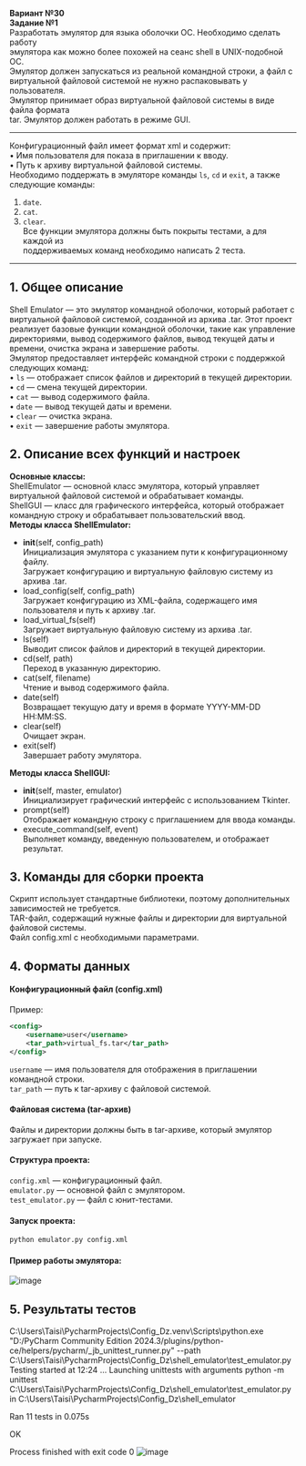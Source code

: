 **Вариант №30**<br/>
**Задание №1**<br/>
Разработать эмулятор для языка оболочки ОС. Необходимо сделать работу<br/>
эмулятора как можно более похожей на сеанс shell в UNIX-подобной ОС.<br/>
Эмулятор должен запускаться из реальной командной строки, а файл с<br/>
виртуальной файловой системой не нужно распаковывать у пользователя.<br/>
Эмулятор принимает образ виртуальной файловой системы в виде файла формата<br/>
tar. Эмулятор должен работать в режиме GUI.<br/>
***
Конфигурационный файл имеет формат xml и содержит:<br/>
• Имя пользователя для показа в приглашении к вводу.<br/>
• Путь к архиву виртуальной файловой системы.<br/>
Необходимо поддержать в эмуляторе команды `ls`, `cd` и `exit`, а также следующие команды:<br/>
1. `date`.<br/>
2. `cat`.<br/>
3. `clear`.<br/>
Все функции эмулятора должны быть покрыты тестами, а для каждой из<br/>
поддерживаемых команд необходимо написать 2 теста.<br/>
***
## 1. Общее описание<br/>
Shell Emulator — это эмулятор командной оболочки, который работает с виртуальной файловой системой, созданной из архива .tar. Этот проект реализует базовые функции командной оболочки, такие как
управление директориями, вывод содержимого файлов, вывод текущей даты и времени, очистка экрана и завершение работы.<br/>
Эмулятор предоставляет интерфейс командной строки с поддержкой следующих команд:<br/>
• `ls` — отображает список файлов и директорий в текущей директории.<br/>
• `cd` — смена текущей директории.<br/>
• `cat` — вывод содержимого файла.<br/>
• `date` — вывод текущей даты и времени.<br/>
• `clear` — очистка экрана.<br/>
• `exit` — завершение работы эмулятора.<br/>
## 2. Описание всех функций и настроек<br/>
**Основные классы:**<br/>
ShellEmulator — основной класс эмулятора, который управляет виртуальной файловой системой и обрабатывает команды.<br/>
ShellGUI — класс для графического интерфейса, который отображает командную строку и обрабатывает пользовательский ввод.<br/>
**Методы класса ShellEmulator:**<br/>
* __init__(self, config_path)<br/>
Инициализация эмулятора с указанием пути к конфигурационному файлу.<br/>
Загружает конфигурацию и виртуальную файловую систему из архива .tar.<br/>
* load_config(self, config_path)<br/>
Загружает конфигурацию из XML-файла, содержащего имя пользователя и путь к архиву .tar.<br/>
* load_virtual_fs(self)<br/>
Загружает виртуальную файловую систему из архива .tar.<br/>
* ls(self)<br/>
Выводит список файлов и директорий в текущей директории.<br/>
* cd(self, path)<br/>
Переход в указанную директорию.<br/>
* cat(self, filename)<br/>
Чтение и вывод содержимого файла.<br/>
* date(self)<br/>
Возвращает текущую дату и время в формате YYYY-MM-DD HH:MM:SS.<br/>
* clear(self)<br/>
Очищает экран.<br/>
* exit(self)<br/>
 Завершает работу эмулятора.<br/>

**Методы класса ShellGUI:** <br/>
* __init__(self, master, emulator)<br/>
Инициализирует графический интерфейс с использованием Tkinter.<br/>
* prompt(self)<br/>
Отображает командную строку с приглашением для ввода команды.<br/>
* execute_command(self, event)<br/>
Выполняет команду, введенную пользователем, и отображает результат.<br/>

## 3. Команды для сборки проекта<br/>
Скрипт использует стандартные библиотеки, поэтому дополнительных зависимостей не требуется.<br/>
TAR-файл, содержащий нужные файлы и директории для виртуальной файловой системы.<br/>
Файл config.xml с необходимыми параметрами.<br/>
## 4. Форматы данных <br/>
#### Конфигурационный файл (config.xml)<br/>
Пример:<br/>
```xml
<config>
    <username>user</username>
    <tar_path>virtual_fs.tar</tar_path>
</config>
```
`username` — имя пользователя для отображения в приглашении командной строки.<br/>
`tar_path` — путь к tar-архиву с файловой системой.<br/>
#### Файловая система (tar-архив)<br/>
Файлы и директории должны быть в tar-архиве, который эмулятор загружает при запуске.
#### Структура проекта:<br/>
`config.xml` — конфигурационный файл.<br/>
`emulator.py` — основной файл с эмулятором.<br/>
`test_emulator.py` — файл с юнит-тестами.<br/>
#### Запуск проекта:
```python
python emulator.py config.xml
```
#### Пример работы эмулятора:<br/>
![image](https://github.com/user-attachments/assets/835fe67a-495e-41e1-b4ad-817f6640d50f)
## 5. Результаты тестов<br/>
C:\Users\Taisi\PycharmProjects\Config_Dz\.venv\Scripts\python.exe "D:/PyCharm Community Edition 2024.3/plugins/python-ce/helpers/pycharm/_jb_unittest_runner.py" --path C:\Users\Taisi\PycharmProjects\Config_Dz\shell_emulator\test_emulator.py 
Testing started at 12:24 ...
Launching unittests with arguments python -m unittest C:\Users\Taisi\PycharmProjects\Config_Dz\shell_emulator\test_emulator.py in C:\Users\Taisi\PycharmProjects\Config_Dz\shell_emulator

Ran 11 tests in 0.075s

OK

Process finished with exit code 0
![image](https://github.com/user-attachments/assets/ff51f8fc-7a20-46f7-917f-065b2481ed2d)


